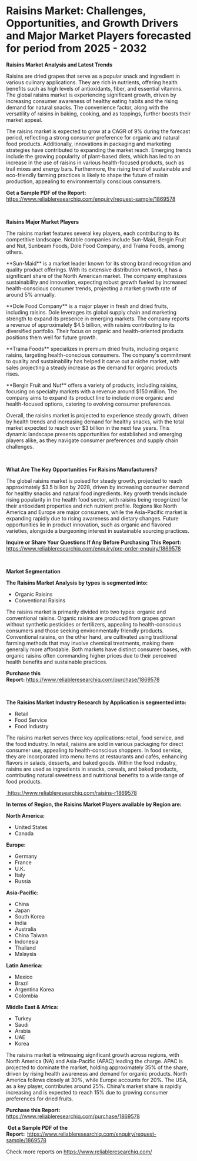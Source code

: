 <p><h1>Raisins Market: Challenges, Opportunities, and Growth Drivers and Major Market Players forecasted for period from 2025 - 2032</h1></p><p><strong>Raisins Market Analysis and Latest Trends</strong></p>
<p><p>Raisins are dried grapes that serve as a popular snack and ingredient in various culinary applications. They are rich in nutrients, offering health benefits such as high levels of antioxidants, fiber, and essential vitamins. The global raisins market is experiencing significant growth, driven by increasing consumer awareness of healthy eating habits and the rising demand for natural snacks. The convenience factor, along with the versatility of raisins in baking, cooking, and as toppings, further boosts their market appeal.</p><p>The raisins market is expected to grow at a CAGR of 9% during the forecast period, reflecting a strong consumer preference for organic and natural food products. Additionally, innovations in packaging and marketing strategies have contributed to expanding the market reach. Emerging trends include the growing popularity of plant-based diets, which has led to an increase in the use of raisins in various health-focused products, such as trail mixes and energy bars. Furthermore, the rising trend of sustainable and eco-friendly farming practices is likely to shape the future of raisin production, appealing to environmentally conscious consumers.</p></p>
<p><strong>Get a Sample PDF of the Report:&nbsp;</strong> <a href="https://www.reliableresearchiq.com/enquiry/request-sample/1869578?utm_campaign=2224&utm_medium=2&utm_source=Github&utm_content=ia&utm_term=14022025&utm_id=raisins">https://www.reliableresearchiq.com/enquiry/request-sample/1869578</a></p>
<p>&nbsp;</p>
<p><strong>Raisins Major Market Players</strong></p>
<p><p>The raisins market features several key players, each contributing to its competitive landscape. Notable companies include Sun-Maid, Bergin Fruit and Nut, Sunbeam Foods, Dole Food Company, and Traina Foods, among others.</p><p>**Sun-Maid** is a market leader known for its strong brand recognition and quality product offerings. With its extensive distribution network, it has a significant share of the North American market. The company emphasizes sustainability and innovation, expecting robust growth fueled by increased health-conscious consumer trends, projecting a market growth rate of around 5% annually.</p><p>**Dole Food Company** is a major player in fresh and dried fruits, including raisins. Dole leverages its global supply chain and marketing strength to expand its presence in emerging markets. The company reports a revenue of approximately $4.5 billion, with raisins contributing to its diversified portfolio. Their focus on organic and health-oriented products positions them well for future growth.</p><p>**Traina Foods** specializes in premium dried fruits, including organic raisins, targeting health-conscious consumers. The company's commitment to quality and sustainability has helped it carve out a niche market, with sales projecting a steady increase as the demand for organic products rises.</p><p>**Bergin Fruit and Nut** offers a variety of products, including raisins, focusing on specialty markets with a revenue around $150 million. The company aims to expand its product line to include more organic and health-focused options, catering to evolving consumer preferences.</p><p>Overall, the raisins market is projected to experience steady growth, driven by health trends and increasing demand for healthy snacks, with the total market expected to reach over $3 billion in the next few years. This dynamic landscape presents opportunities for established and emerging players alike, as they navigate consumer preferences and supply chain challenges.</p></p>
<p>&nbsp;</p>
<p><strong>What Are The Key Opportunities For Raisins Manufacturers?</strong></p>
<p><p>The global raisins market is poised for steady growth, projected to reach approximately $3.5 billion by 2028, driven by increasing consumer demand for healthy snacks and natural food ingredients. Key growth trends include rising popularity in the health food sector, with raisins being recognized for their antioxidant properties and rich nutrient profile. Regions like North America and Europe are major consumers, while the Asia-Pacific market is expanding rapidly due to rising awareness and dietary changes. Future opportunities lie in product innovation, such as organic and flavored varieties, alongside a burgeoning interest in sustainable sourcing practices.</p></p>
<p><strong>Inquire or Share Your Questions If Any Before Purchasing This Report:</strong> <a href="https://www.reliableresearchiq.com/enquiry/pre-order-enquiry/1869578?utm_campaign=2224&utm_medium=2&utm_source=Github&utm_content=ia&utm_term=14022025&utm_id=raisins">https://www.reliableresearchiq.com/enquiry/pre-order-enquiry/1869578</a></p>
<p>&nbsp;</p>
<p><strong>Market Segmentation</strong></p>
<p><strong>The Raisins Market Analysis by types is segmented into:</strong></p>
<p><ul><li>Organic Raisins</li><li>Conventional Raisins</li></ul></p>
<p><p>The raisins market is primarily divided into two types: organic and conventional raisins. Organic raisins are produced from grapes grown without synthetic pesticides or fertilizers, appealing to health-conscious consumers and those seeking environmentally friendly products. Conventional raisins, on the other hand, are cultivated using traditional farming methods that may involve chemical treatments, making them generally more affordable. Both markets have distinct consumer bases, with organic raisins often commanding higher prices due to their perceived health benefits and sustainable practices.</p></p>
<p><strong>Purchase this Report:&nbsp;</strong><a href="https://www.reliableresearchiq.com/purchase/1869578?utm_campaign=2224&utm_medium=2&utm_source=Github&utm_content=ia&utm_term=14022025&utm_id=raisins">https://www.reliableresearchiq.com/purchase/1869578</a></p>
<p>&nbsp;</p>
<p><strong>The Raisins Market Industry Research by Application is segmented into:</strong></p>
<p><ul><li>Retail</li><li>Food Service</li><li>Food Industry</li></ul></p>
<p><p>The raisins market serves three key applications: retail, food service, and the food industry. In retail, raisins are sold in various packaging for direct consumer use, appealing to health-conscious shoppers. In food service, they are incorporated into menu items at restaurants and cafés, enhancing flavors in salads, desserts, and baked goods. Within the food industry, raisins are used as ingredients in snacks, cereals, and baked products, contributing natural sweetness and nutritional benefits to a wide range of food products.</p></p>
<p><a href="https://www.reliableresearchiq.com/raisins-r1869578?utm_campaign=2224&utm_medium=2&utm_source=Github&utm_content=ia&utm_term=14022025&utm_id=raisins">&nbsp;https://www.reliableresearchiq.com/raisins-r1869578</a></p>
<p><strong>In terms of Region, the Raisins Market Players available by Region are:</strong></p>
<p>
    <p> <strong> North America: </strong>
        <ul>
            <li>United States</li>
            <li>Canada</li>
        </ul>
        </p> 
    <p> <strong> Europe: </strong>
        <ul>
            <li>Germany</li>
            <li>France</li>
            <li>U.K.</li>
            <li>Italy</li>
            <li>Russia</li>
        </ul>
        </p> 
    <p> <strong> Asia-Pacific: </strong>
        <ul>
            <li>China</li>
            <li>Japan</li>
            <li>South Korea</li>
            <li>India</li>
            <li>Australia</li>
            <li>China Taiwan</li>
            <li>Indonesia</li>
            <li>Thailand</li>
            <li>Malaysia</li>
        </ul>
        </p> 
    <p> <strong> Latin America: </strong>
        <ul>
            <li>Mexico</li>
            <li>Brazil</li>
            <li>Argentina Korea</li>
            <li>Colombia</li>
        </ul>
        </p> 
    <p> <strong> Middle East & Africa: </strong>
        <ul>
            <li>Turkey</li>
            <li>Saudi</li>
            <li>Arabia</li>
            <li>UAE</li>
            <li>Korea</li>
        </ul>
    </p>
    </p>
<p><p>The raisins market is witnessing significant growth across regions, with North America (NA) and Asia-Pacific (APAC) leading the charge. APAC is projected to dominate the market, holding approximately 35% of the share, driven by rising health awareness and demand for organic products. North America follows closely at 30%, while Europe accounts for 20%. The USA, as a key player, contributes around 25%. China's market share is rapidly increasing and is expected to reach 15% due to growing consumer preferences for dried fruits.</p></p>
<p><strong>Purchase this Report: </strong><a href="https://www.reliableresearchiq.com/purchase/1869578?utm_campaign=2224&utm_medium=2&utm_source=Github&utm_content=ia&utm_term=14022025&utm_id=raisins">https://www.reliableresearchiq.com/purchase/1869578</a></p>
<p>&nbsp;<strong>Get a Sample PDF of the Report:&nbsp;&nbsp;</strong><a href="https://www.reliableresearchiq.com/enquiry/request-sample/1869578?utm_campaign=2224&utm_medium=2&utm_source=Github&utm_content=ia&utm_term=14022025&utm_id=raisins">https://www.reliableresearchiq.com/enquiry/request-sample/1869578</a></p>
<p><strong></strong></p>
<p>Check more reports on <a href="https://www.reliableresearchiq.com/?utm_campaign=2224&utm_medium=2&utm_source=Github&utm_content=ia&utm_term=14022025&utm_id=raisins">https://www.reliableresearchiq.com/</a></p>